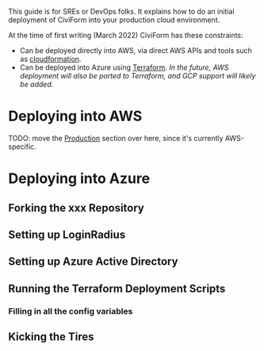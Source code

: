 This guide is for SREs or DevOps folks.  It explains how to do an initial deployment of CiviForm into your production cloud environment.

At the time of first writing (March 2022) CiviForm has these constraints:
* Can be deployed directly into AWS, via direct AWS APIs and tools such as [cloudformation](https://github.com/seattle-uat/civiform/tree/main/infra).
* Can be deployed into Azure using [Terraform](https://github.com/seattle-uat/civiform/tree/main/cloud/azure).  _In the future, AWS deployment will also be ported to Terraform, and GCP support will likely be added._

# Deploying into AWS

TODO:  move the [Production](https://github.com/seattle-uat/civiform/wiki/Production) section over here, since it's currently AWS-specific.

# Deploying into Azure

## Forking the xxx Repository
## Setting up LoginRadius
## Setting up Azure Active Directory
## Running the Terraform Deployment Scripts
### Filling in all the config variables
## Kicking the Tires

